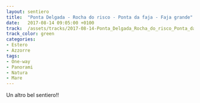 ```yaml
---
layout: sentiero
title:  "Ponta Delgada - Rocha do risco - Ponta da faja - Faja grande"
date:   2017-08-14 09:05:00 +0100
track:  /assets/tracks/2017-08-14-Ponta_Delgada_Rocha_do_risco_Ponta_da_faja_e_Faja_grande.gpx
track_color: green
categories:
- Estero
- Azzorre
tags:
- One-way
- Panorami
- Natura
- Mare
---
```


Un altro bel sentiero!! 
